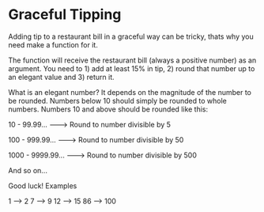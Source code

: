 # Graceful Tipping

Adding tip to a restaurant bill in a graceful way can be tricky, thats why you need make a function for it.

The function will receive the restaurant bill (always a positive number) as an argument. You need to 1) add at least 15% in tip, 2) round that number up to an elegant value and 3) return it.

What is an elegant number? It depends on the magnitude of the number to be rounded. Numbers below 10 should simply be rounded to whole numbers. Numbers 10 and above should be rounded like this:

10 - 99.99... ---> Round to number divisible by 5

100 - 999.99... ---> Round to number divisible by 50

1000 - 9999.99... ---> Round to number divisible by 500

And so on...

Good luck!
Examples

 1  -->    2
 7  -->    9
12  -->   15
86  -->  100
